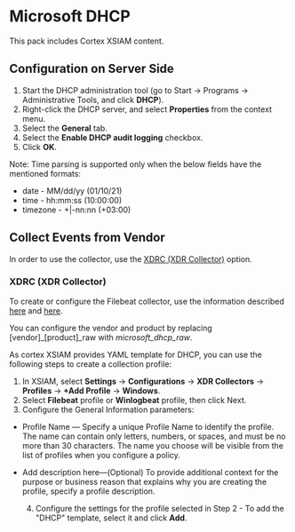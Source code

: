 # Microsoft DHCP

This pack includes Cortex XSIAM content.

## Configuration on Server Side

1. Start the DHCP administration tool (go to Start → Programs → Administrative Tools, and click **DHCP**).
2. Right-click the DHCP server, and select **Properties** from the context menu.
3. Select the **General** tab.
4. Select the **Enable DHCP audit logging** checkbox.
5. Click **OK**.

Note:
Time parsing is supported only when the below fields have the mentioned formats:

- date - MM/dd/yy (01/10/21)
- time - hh:mm:ss (10:00:00)
- timezone - +|-nn:nn (+03:00)

## Collect Events from Vendor

In order to use the collector, use the [XDRC (XDR Collector)](#xdrc-xdr-collector) option.


### XDRC (XDR Collector)

To create or configure the Filebeat collector, use the information described [here](https://docs.paloaltonetworks.com/cortex/cortex-xdr/cortex-xdr-pro-admin/cortex-xdr-collectors/xdr-collector-datasets#id7f0fcd4d-b019-4959-a43a-40b03db8a8b2) and [here](https://docs-cortex.paloaltonetworks.com/r/Cortex-XDR/Cortex-XDR-Pro-Administrator-Guide/Add-an-XDR-Collector-Profile-for-Windows).

You can configure the vendor and product by replacing [vendor]\_[product]\_raw with *microsoft_dhcp_raw*.

As cortex XSIAM provides YAML template for DHCP, you can use the following steps to create a collection profile:

   1. In XSIAM, select **Settings** → **Configurations** → **XDR Collectors** → **Profiles** → **+Add Profile** → **Windows**.
   2. Select **Filebeat** profile or **Winlogbeat** profile, then click Next.
   3. Configure the General Information parameters:

- Profile Name — Specify a unique Profile Name to identify the profile. The name can contain only letters, numbers, or spaces, and must be no more than 30 characters. The name you choose will be visible from the list of profiles when you configure a policy.

- Add description here—(Optional) To provide additional context for the purpose or business reason that explains why you are creating the profile, specify a profile description.

   4. Configure the settings for the profile selected in Step 2 - To add the "DHCP" template, select it and click **Add**.